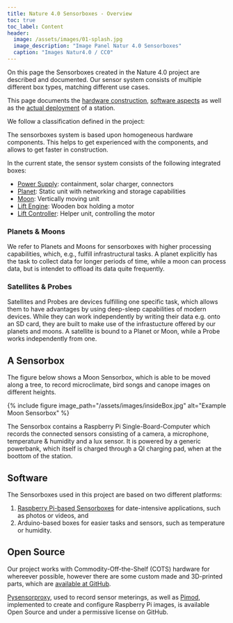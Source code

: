 ```yaml
---
title: Nature 4.0 Sensorboxes - Overview
toc: true
toc_label: Content
header:
  image: /assets/images/01-splash.jpg
  image_description: "Image Panel Natur 4.0 Sensorboxes"
  caption: "Images Natur4.0 / CC0"
---
```




On this page the Sensorboxes created in the Nature 4.0 project are described and documented. Our sensor system consists of multiple different box types, matching different use cases. 

This page documents the [hardware construction](hardware), [software aspects](software) as well as the [actual deployment](liftengine#deployment-of-the-base-station) of a station.

We follow a classification defined in the project:

The sensorboxes system is based upon homogeneous hardware components. This helps to get experienced with the components, and allows to get faster in construction.

In the current state, the sensor system consists of the following integrated boxes:

* [Power Supply](power_supply): containment, solar charger, connectors
* [Planet](planet): Static unit with networking and storage capabilities 
* [Moon](moon): Vertically moving unit
* [Lift Engine](liftengine): Wooden box holding a motor
* [Lift Controller](liftcontroller): Helper unit, controlling the motor


### Planets & Moons

We refer to Planets and Moons for sensorboxes with higher processing capabilities, which, e.g., fulfill infrastructural tasks. A planet explicitly has the task to collect data for longer periods of time, while a moon can process data, but is intendet to offload its data quite frequently. 

### Satellites & Probes

Satellites and Probes are devices fulfilling one specific task, which allows them to have advantages by using deep-sleep capabilities of modern devices. While they can work independently by writing their data e.g. onto an SD card, they are built to make use of the infrastucture offered by our planets and moons. A satellite is bound to a Planet or Moon, while a Probe works independently from one.

## A Sensorbox

The figure below shows a Moon Sensorbox, which is able to be moved along a tree, to record microclimate, bird songs and canope images on different heights. 

{% include figure image_path="/assets/images/insideBox.jpg" alt="Example Moon Sensorbox" %}

The Sensorbox contains a Raspberry Pi Single-Board-Computer which records the connected sensors consisting of a camera, a microphone, temperature & humidity and a lux sensor. It is powered by a generic powerbank, which itself is charged through a QI charging pad, when at the boottom of the station.

## Software

The Sensorboxes used in this project are based on two different platforms:

1. [Raspberry Pi-based Sensorboxes]({{site.url}}{{site.baseurl}}/pages/Software/PiBased/) for date-intensive applications, such as photos or videos, and
2. Arduino-based boxes for easier tasks and sensors, such as temperature or humidity.

## Open Source

Our project works with Commodity-Off-the-Shelf (COTS) hardware for whereever possible, however there are some custom made and 3D-printed parts, which are [available at GitHub](https://github.com/Nature40/Sensorboxes-Design).

[Pysensorproxy](https://github.com/Nature40/pysensorproxy), used to record sensor meterings, as well as [Pimod](https://github.com/Nature40/pimod), implemented to create and configure Raspberry Pi images, is available Open Source and under a permissive license on GitHub. 